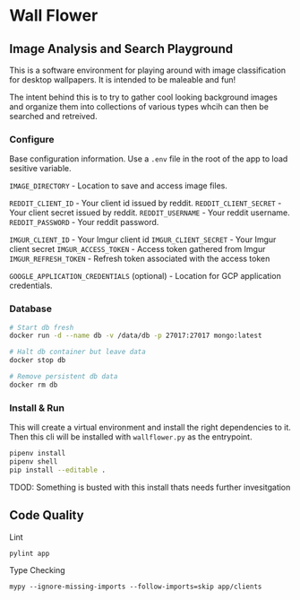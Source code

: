 # Wall Flower

## Image Analysis and Search Playground

This is a software environment for playing around with image classification for desktop
wallpapers. It is intended to be maleable and fun!

The intent behind this is to try to gather cool looking background images and organize them into
collections of various types whcih can then be searched and retreived.


### Configure

Base configuration information.
Use a `.env` file in the root of the app to load sesitive variable.

`IMAGE_DIRECTORY` - Location to save and access image files.

`REDDIT_CLIENT_ID` - Your client id issued by reddit.
`REDDIT_CLIENT_SECRET` - Your client secret issued by reddit.
`REDDIT_USERNAME` - Your reddit username.
`REDDIT_PASSWORD` - Your reddit password.

`IMGUR_CLIENT_ID` - Your Imgur client id
`IMGUR_CLIENT_SECRET` - Your Imgur client secret
`IMGUR_ACCESS_TOKEN` - Access token gathered from Imgur
`IMGUR_REFRESH_TOKEN` - Refresh token associated with the access token

`GOOGLE_APPLICATION_CREDENTIALS` (optional) - Location for GCP application credentials.

### Database

```bash
# Start db fresh
docker run -d --name db -v /data/db -p 27017:27017 mongo:latest

# Halt db container but leave data
docker stop db

# Remove persistent db data
docker rm db
```

### Install & Run

This will create a virtual environment and install the right dependencies to it.
Then this cli will be installed with `wallflower.py` as the entrypoint.

```bash
pipenv install
pipenv shell
pip install --editable .
```

TDOD: Something is busted with this install thats needs further invesitgation

## Code Quality

Lint 
```
pylint app
```

Type Checking
```
mypy --ignore-missing-imports --follow-imports=skip app/clients
```
